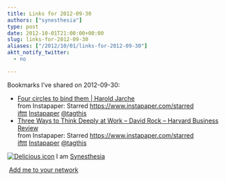 ```yaml
---
title: Links for 2012-09-30
authors: ["synesthesia"]
type: post
date: 2012-10-01T21:00:00+00:00
slug: links-for-2012-09-30 
aliases: ["/2012/10/01/links-for-2012-09-30"]
aktt_notify_twitter:
  - no

---
```

Bookmarks I&#8217;ve shared on 2012-09-30:

  * [Four circles to bind them | Harold Jarche][1]  
    from Instapaper: Starred https://www.instapaper.com/starred  
    [ifttt][2] [Instapaper][3] [@tagthis][4] 
  * [Three Ways to Think Deeply at Work &#8211; David Rock &#8211; Harvard Business Review][5]  
    from Instapaper: Starred https://www.instapaper.com/starred  
    [ifttt][2] [Instapaper][3] [@tagthis][4] 

<p class="deliciouslink">
  <a href="https://del.icio.us/synesthesia" title="See all my bookmarks on del.icio.us"><img src="https://www.synesthesia.co.uk/images/deliciousicon.jpg" alt="Delicious icon" /></a>&nbsp;I am <a href="https://del.icio.us/synesthesia" title="See all my bookmarks on del.icio.us">Synesthesia</a>
</p>

<p class="deliciouslink">
  <a href="https://del.icio.us/network?add=synesthesia" title="Add me to your del.icio.us network"><img src="https://www.synesthesia.co.uk/images/add.gif" alt="" /></a>&nbsp;<a href="https://del.icio.us/network?add=synesthesia" title="Add me to your del.icio.us network">Add me to your network</a>
</p>

 [1]: https://www.jarche.com/2012/09/four-circles-to-bind-them/
 [2]: https://www.delicious.com/synesthesia/ifttt
 [3]: https://www.delicious.com/synesthesia/Instapaper
 [4]: https://www.delicious.com/synesthesia/%40tagthis
 [5]: https://blogs.hbr.org/cs/2012/09/three_ways_to_think_deeply_at_work.html